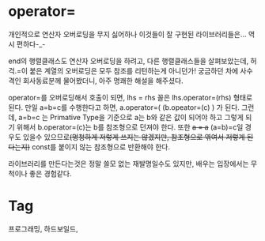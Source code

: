 operator=
==========

개인적으로 연산자 오버로딩을 무지 싫어하나 이것들이 잘 구현된 라이브러리들은... 역시 편하다-_-

end의 행렬클래스도 연산자 오버로딩을 하려고, 다른 행렬클래스들을 살펴보았는데, 허걱.=이 붙은 계열의 오버로딩은 모두 참조를 리턴하는게 아니던가! 궁금하던 차에 사수격인 회사동료분께 물어봤더니, 아주 명쾌한 해설을 해주셨다.

operator=를 오버로딩해서 호출이 되면, lhs = rhs 꼴은 lhs.operator=(rhs) 형태로 된다. 만일 a=b=c를 수행한다고 하면, a.operator=( (b.opeator=(c) ) 가 된다. 그런데, a=b=c 는 Primative Type을 기준으로 a는 b와 같은 값이 되어야 하고 그렇게 되기 위해서 b.operator=(c)는 b를 참조형으로 던져야 한다. 또한 ~~a = a~~  (a=b)=c일 경우도 있을수 있으므로~~(멍청하게 저렇게 쓰지는 않겠지만, 참조형으로 엮여서 저렇게 된다는지)~~ const를 붙이지 않는 참조형으로 반환해야 한다.

라이브러리를 만든다는것은 정말 쓸모 없는 재발명일수도 있지만, 배우는 입장에서는 무척이나 좋은 경험같다.

Tag
====
프로그래밍, 하드보일드,
